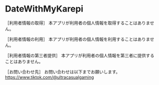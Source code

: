 # DateWithMyKarepi
［利用者情報の取得］
本アプリが利用者の個人情報を取得することはありません。

［利用者情報の利用］
本アプリが利用者の個人情報を利用することはありません。


［利用者情報の第三者提供］
本アプリが利用者の個人情報を第三者に提供することはありません。

［お問い合わせ先］
お問い合わせは以下までお願いします。
https://www.tiktok.com/@ultracasualgaming
